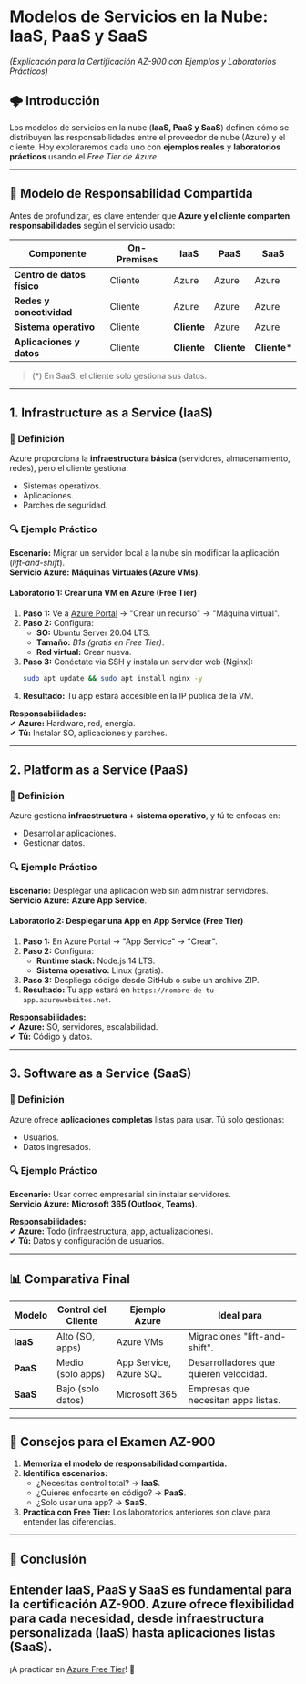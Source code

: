 # **Modelos de Servicios en la Nube: IaaS, PaaS y SaaS**  
*(Explicación para la Certificación AZ-900 con Ejemplos y Laboratorios Prácticos)*  

## **🌩️ Introducción**  
Los modelos de servicios en la nube (**IaaS, PaaS y SaaS**) definen cómo se distribuyen las responsabilidades entre el proveedor de nube (Azure) y el cliente. Hoy exploraremos cada uno con **ejemplos reales** y **laboratorios prácticos** usando el *Free Tier de Azure*.  

---

## **🔗 Modelo de Responsabilidad Compartida**  
Antes de profundizar, es clave entender que **Azure y el cliente comparten responsabilidades** según el servicio usado:  

| **Componente**               | **On-Premises** | **IaaS**       | **PaaS**       | **SaaS**       |
|------------------------------|-----------------|----------------|----------------|----------------|
| **Centro de datos físico**   | Cliente         | Azure          | Azure          | Azure          |
| **Redes y conectividad**     | Cliente         | Azure          | Azure          | Azure          |
| **Sistema operativo**        | Cliente         | **Cliente**    | Azure          | Azure          |
| **Aplicaciones y datos**     | Cliente         | **Cliente**    | **Cliente**    | **Cliente***   |

> (*) En SaaS, el cliente solo gestiona sus datos.  

---

## **1. Infrastructure as a Service (IaaS)**  
### **📌 Definición**  
Azure proporciona la **infraestructura básica** (servidores, almacenamiento, redes), pero el cliente gestiona:  
- Sistemas operativos.  
- Aplicaciones.  
- Parches de seguridad.  

### **🔍 Ejemplo Práctico**  
**Escenario:** Migrar un servidor local a la nube sin modificar la aplicación (*lift-and-shift*).  
**Servicio Azure:** **Máquinas Virtuales (Azure VMs)**.  

#### **Laboratorio 1: Crear una VM en Azure (Free Tier)**  
1. **Paso 1:** Ve a [Azure Portal](https://portal.azure.com) → "Crear un recurso" → "Máquina virtual".  
2. **Paso 2:** Configura:  
   - **SO:** Ubuntu Server 20.04 LTS.  
   - **Tamaño:** *B1s (gratis en Free Tier)*.  
   - **Red virtual:** Crear nueva.  
3. **Paso 3:** Conéctate via SSH y instala un servidor web (Nginx):  
   ```bash
   sudo apt update && sudo apt install nginx -y
   ```  
4. **Resultado:** Tu app estará accesible en la IP pública de la VM.  

**Responsabilidades:**  
✔ **Azure:** Hardware, red, energía.  
✔ **Tú:** Instalar SO, aplicaciones y parches.  

---

## **2. Platform as a Service (PaaS)**  
### **📌 Definición**  
Azure gestiona **infraestructura + sistema operativo**, y tú te enfocas en:  
- Desarrollar aplicaciones.  
- Gestionar datos.  

### **🔍 Ejemplo Práctico**  
**Escenario:** Desplegar una aplicación web sin administrar servidores.  
**Servicio Azure:** **Azure App Service**.  

#### **Laboratorio 2: Desplegar una App en App Service (Free Tier)**  
1. **Paso 1:** En Azure Portal → "App Service" → "Crear".  
2. **Paso 2:** Configura:  
   - **Runtime stack:** Node.js 14 LTS.  
   - **Sistema operativo:** Linux (gratis).  
3. **Paso 3:** Despliega código desde GitHub o sube un archivo ZIP.  
4. **Resultado:** Tu app estará en `https://nombre-de-tu-app.azurewebsites.net`.  

**Responsabilidades:**  
✔ **Azure:** SO, servidores, escalabilidad.  
✔ **Tú:** Código y datos.  

---

## **3. Software as a Service (SaaS)**  
### **📌 Definición**  
Azure ofrece **aplicaciones completas** listas para usar. Tú solo gestionas:  
- Usuarios.  
- Datos ingresados.  

### **🔍 Ejemplo Práctico**  
**Escenario:** Usar correo empresarial sin instalar servidores.  
**Servicio Azure:** **Microsoft 365 (Outlook, Teams)**.  

**Responsabilidades:**  
✔ **Azure:** Todo (infraestructura, app, actualizaciones).  
✔ **Tú:** Datos y configuración de usuarios.  

---

## **📊 Comparativa Final**  
| **Modelo** | **Control del Cliente** | **Ejemplo Azure**       | **Ideal para**                  |
|------------|------------------------|-------------------------|----------------------------------|
| **IaaS**   | Alto (SO, apps)        | Azure VMs               | Migraciones "lift-and-shift".    |
| **PaaS**   | Medio (solo apps)      | App Service, Azure SQL  | Desarrolladores que quieren velocidad. |
| **SaaS**   | Bajo (solo datos)      | Microsoft 365           | Empresas que necesitan apps listas. |

---

## **🚀 Consejos para el Examen AZ-900**  
1. **Memoriza el modelo de responsabilidad compartida.**  
2. **Identifica escenarios:**  
   - ¿Necesitas control total? → **IaaS**.  
   - ¿Quieres enfocarte en código? → **PaaS**.  
   - ¿Solo usar una app? → **SaaS**.  
3. **Practica con Free Tier:** Los laboratorios anteriores son clave para entender las diferencias.  

---

## **🎯 Conclusión**  

Entender IaaS, PaaS y SaaS es **fundamental para la certificación AZ-900**. Azure ofrece flexibilidad para cada necesidad, desde infraestructura personalizada (IaaS) hasta aplicaciones listas (SaaS).  
---  
¡A practicar en [Azure Free Tier](https://azure.microsoft.com/es-es/free/)! 🌟
